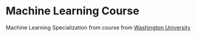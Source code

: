 # Machine Learning Course
Machine Learning Specialization from course from [Washington University](https://www.coursera.org/learn/ml-foundations/home/welcome)
